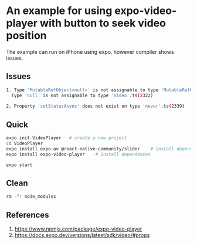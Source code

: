 # An example for using expo-video-player with button to seek video position
The example can run on iPhone using expo, however compiler shows issues.

## Issues
```bash
1. Type 'MutableRefObject<null>' is not assignable to type 'MutableRefObject<Video>'.
  Type 'null' is not assignable to type 'Video'.ts(2322)
  
2. Property 'setStatusAsync' does not exist on type 'never'.ts(2339)
```

## Quick
```bash
expo init VideoPlayer   # create a new project
cd VideoPlayer
expo install expo-av @react-native-community/slider    # install dependences
expo install expo-video-player    # install dependences

expo start
```

## Clean
```bash
rm -fr node_modules
```




## References
1. https://www.npmjs.com/package/expo-video-player
2. https://docs.expo.dev/versions/latest/sdk/video/#props




